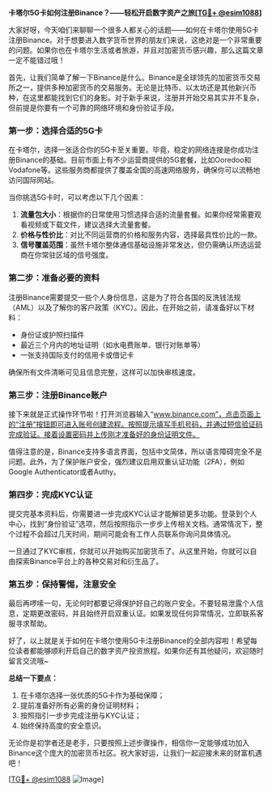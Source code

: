 **卡塔尔5G卡如何注册Binance？——轻松开启数字资产之旅[[TG💪+ @esim1088](https://t.me/s/esim1088)]**

大家好呀，今天咱们来聊聊一个很多人都关心的话题——如何在卡塔尔使用5G卡注册Binance。对于想要进入数字货币世界的朋友们来说，这绝对是一个非常重要的问题。如果你也在卡塔尔生活或者旅游，并且对加密货币感兴趣，那么这篇文章一定不能错过哦！

首先，让我们简单了解一下Binance是什么。Binance是全球领先的加密货币交易所之一，提供多种加密货币的交易服务。无论是比特币、以太坊还是其他新兴币种，在这里都能找到它们的身影。对于新手来说，注册并开始交易其实并不复杂，但前提是你要有一个可靠的网络环境和身份验证手段。

### **第一步：选择合适的5G卡**

在卡塔尔，选择一张适合你的5G卡至关重要。毕竟，稳定的网络连接是你成功注册Binance的基础。目前市面上有不少运营商提供的5G套餐，比如Ooredoo和Vodafone等。这些服务商都提供了覆盖全国的高速网络服务，确保你可以流畅地访问国际网站。

当你挑选5G卡时，可以考虑以下几个因素：
1. **流量包大小**：根据你的日常使用习惯选择合适的流量套餐。如果你经常需要观看视频或下载文件，建议选择大流量套餐。
2. **价格与性价比**：对比不同运营商的价格和服务内容，选择最具性价比的一款。
3. **信号覆盖范围**：虽然卡塔尔整体通信基础设施非常发达，但仍需确认所选运营商在你常驻区域的信号强度。

### **第二步：准备必要的资料**

注册Binance需要提交一些个人身份信息，这是为了符合各国的反洗钱法规（AML）以及了解你的客户政策（KYC）。因此，在开始之前，请准备好以下材料：
- 身份证或护照扫描件
- 最近三个月内的地址证明（如水电费账单、银行对账单等）
- 一张支持国际支付的信用卡或借记卡

确保所有文件清晰可见且信息完整，这样可以加快审核速度。

### **第三步：注册Binance账户**

接下来就是正式操作环节啦！打开浏览器输入“www.binance.com”，点击页面上的“注册”按钮即可进入账号创建流程。按照提示填写手机号码，并通过短信验证码完成验证。接着设置密码并上传刚才准备好的身份证明文件。

值得注意的是，Binance支持多语言界面，包括中文简体，所以语言障碍完全不是问题。此外，为了保护账户安全，强烈建议启用双重认证功能（2FA），例如Google Authenticator或者Authy。

### **第四步：完成KYC认证**

提交完基本资料后，你需要进一步完成KYC认证才能解锁更多功能。登录到个人中心，找到“身份验证”选项，然后按照指示一步步上传相关文档。通常情况下，整个过程不会超过几天时间，期间可能会有工作人员联系你询问具体情况。

一旦通过了KYC审核，你就可以开始购买加密货币了。从这里开始，你就可以自由探索Binance平台上的各种交易对和衍生品了。

### **第五步：保持警惕，注意安全**

最后再啰嗦一句，无论何时都要记得保护好自己的账户安全。不要轻易泄露个人信息，定期更改密码，并且始终开启双重认证。如果发现任何异常情况，立即联系客服寻求帮助。

好了，以上就是关于如何在卡塔尔使用5G卡注册Binance的全部内容啦！希望每位读者都能够顺利开启自己的数字资产投资旅程。如果你还有其他疑问，欢迎随时留言交流哦~

**总结一下要点：**
1. 在卡塔尔选择一张优质的5G卡作为基础保障；
2. 提前准备好所有必需的身份证明材料；
3. 按照指引一步步完成注册与KYC认证；
4. 始终保持高度的安全意识。

无论你是初学者还是老手，只要按照上述步骤操作，相信你一定能够成功加入Binance这个庞大的加密货币社区。祝大家好运，让我们一起迎接未来的财富机遇吧！

[[TG💪+ @esim1088](https://t.me/s/esim1088) ![Image](https://i.postimg.cc/4NQfJmqS/Snipaste-2025-05-13-00-14-12.png)]